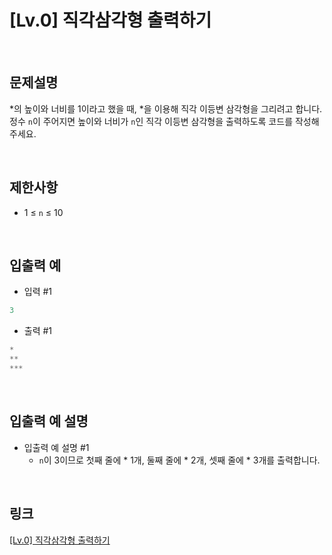 # [Lv.0] 직각삼각형 출력하기

<br>

## 문제설명
*의 높이와 너비를 1이라고 했을 때, *을 이용해 직각 이등변 삼각형을 그리려고 합니다. 정수 `n`이 주어지면 높이와 너비가 `n`인 직각 이등변 삼각형을 출력하도록 코드를 작성해 주세요.

<br>

## 제한사항
- 1 ≤ `n` ≤ 10

<br>

## 입출력 예
- 입력 #1
```java
3
```

- 출력 #1
```java
*
**
***
```

<br>

## 입출력 예 설명
- 입출력 예 설명 #1
    - `n`이 3이므로 첫째 줄에 * 1개, 둘째 줄에 * 2개, 셋째 줄에 * 3개를 출력합니다.

<br>

## 링크
[[Lv.0] 직각삼각형 출력하기](https://school.programmers.co.kr/learn/courses/30/lessons/120823)
